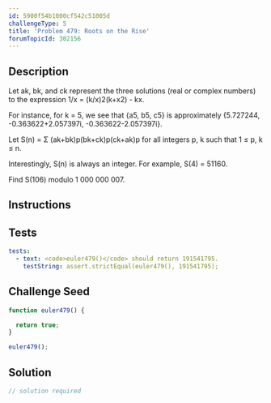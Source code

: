 ```yaml
---
id: 5900f54b1000cf542c51005d
challengeType: 5
title: 'Problem 479: Roots on the Rise'
forumTopicId: 302156
---
```


## Description

<section id='description'>

Let ak, bk, and ck represent the three solutions (real or complex numbers) to the expression 1/x = (k/x)2(k+x2) - kx.

For instance, for k = 5, we see that {a5, b5, c5} is approximately {5.727244, -0.363622+2.057397i, -0.363622-2.057397i}.

Let S(n) = Σ (ak+bk)p(bk+ck)p(ck+ak)p for all integers p, k such that 1 ≤ p, k ≤ n.

Interestingly, S(n) is always an integer. For example, S(4) = 51160.

Find S(106) modulo 1 000 000 007.

</section>

## Instructions

<section id='instructions'>

</section>

## Tests

<section id='tests'>

```yml
tests:
  - text: <code>euler479()</code> should return 191541795.
    testString: assert.strictEqual(euler479(), 191541795);

```

</section>

## Challenge Seed

<section id='challengeSeed'>

<div id='js-seed'>

```js
function euler479() {

  return true;
}

euler479();
```

</div>

</section>

## Solution

<section id='solution'>

```js
// solution required
```

</section>
